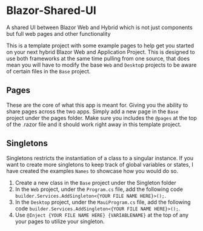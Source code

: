 # Blazor-Shared-UI
A shared UI between Blazor Web and Hybrid which is not just components but full web pages and other functionality

This is a template project with some example pages to help get you started on your next hybrid Blazor Web and Application Project. This is designed to use both frameworks at the same time pulling from one source, that does mean you will have to modify the base `Web` and `Deskto`p projects to be aware of certain files in the `Base` project.

## Pages
These are the core of what this app is meant for. Giving you the ability to share pages across the two apps. Simply add a new page in the `Base` project under the pages folder. Make sure you includes the `@pages` at the top of the .razor file and it should work right away in this template project.

## Singletons
Singletons restricts the instantiation of a class to a singular instance. If you want to create more singletons to keep track of global variables or states, I have created the examples `Names` to showcase how you would do so. 
1. Create a new class in the `Base` project under the Singleton folder
2. In the `Web` project, under the `Program.cs` file, add the following code `builder.Services.AddSingleton<{YOUR FILE NAME HERE}>();`.
3. In the `Desktop` project, under the `MauiProgram.cs` file, add the following code `builder.Services.AddSingleton<{YOUR FILE NAME HERE}>();`.
4. Use `@Inject {YOUR FILE NAME HERE} {VARIABLENAME}` at the top of any your pages to utilize your singleton.

